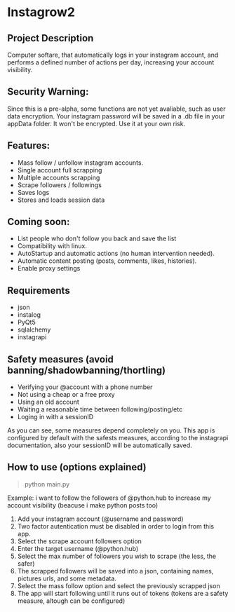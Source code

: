 # Instagrow2

## Project Description
Computer softare, that automatically logs in your instagram account, and performs a defined number of actions per day, increasing your account visibility. 

## Security Warning:
Since this is a pre-alpha, some functions are not yet avaliable, such as user data encryption. Your instagram password will be saved in a .db file in your appData folder. It won't be encrypted. Use it at your own risk.

## Features:
- Mass follow / unfollow instagram accounts.
- Single account full scrapping
- Multiple accounts scrapping
- Scrape followers / followings
- Saves logs
- Stores and loads session data

## Coming soon:
- List people who don't follow you back and save the list
- Compatibility with linux.
- AutoStartup and automatic actions (no human intervention needed).
- Automatic content posting (posts, comments, likes, histories).
- Enable proxy settings

## Requirements
- json
- instalog
- PyQt5
- sqlalchemy
- instagrapi

## Safety measures (avoid banning/shadowbanning/thortling)
- Verifying your @account with a phone number
- Not using a cheap or a free proxy
- Using an old account
- Waiting a reasonable time between following/posting/etc
- Loging in with a sessionID

As you can see, some measures depend completely on you. This app is configured by default with the safests measures, according to the instagrapi documentation, also your sessionID will be automatically saved.

## How to use (options explained)

> python main.py

Example: i want to follow the followers of @python.hub to increase my account visibility (beacuse i make python posts too)

1. Add your instagram account (@username and password)
2. Two factor autentication must be disabled in order to login from this app.
3. Select the scrape account followers option
4. Enter the target username (@python.hub)
5. Select the max number of followers you wish to scrape (the less, the safer)
6. The scrapped followers will be saved into a json, containing names, pictures urls, and some metadata.
7. Select the mass follow option and select the previously scrapped json
8. The app will start following until it runs out of tokens (tokens are a safety measure, altough can be configured)
